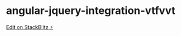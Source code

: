 # angular-jquery-integration-vtfvvt

[Edit on StackBlitz ⚡️](https://stackblitz.com/edit/angular-jquery-integration-vtfvvt)